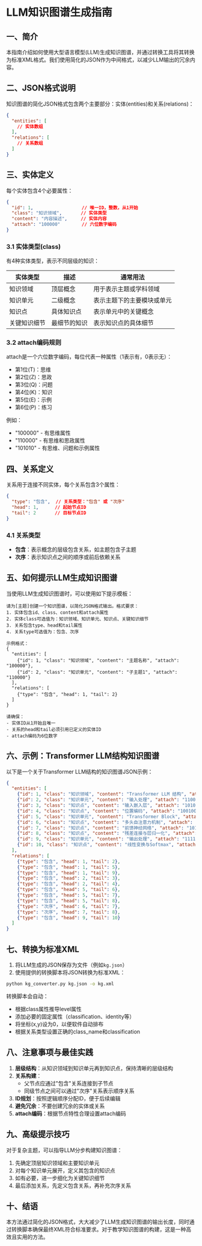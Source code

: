 # LLM知识图谱生成指南

## 一、简介

本指南介绍如何使用大型语言模型(LLM)生成知识图谱，并通过转换工具将其转换为标准XML格式。我们使用简化的JSON作为中间格式，以减少LLM输出的冗余内容。

## 二、JSON格式说明

知识图谱的简化JSON格式包含两个主要部分：实体(entities)和关系(relations)：

```json
{
  "entities": [
    // 实体数组
  ],
  "relations": [
    // 关系数组
  ]
}
```

## 三、实体定义

每个实体包含4个必要属性：

```json
{
  "id": 1,                  // 唯一ID，整数，从1开始
  "class": "知识领域",       // 实体类型
  "content": "内容描述",     // 实体内容
  "attach": "100000"        // 六位数字编码
}
```

### 3.1 实体类型(class)

有4种实体类型，表示不同层级的知识：

| 实体类型 | 描述 | 通常用法 |
|---------|------|---------|
| 知识领域 | 顶层概念 | 用于表示主题或学科领域 |
| 知识单元 | 二级概念 | 表示主题下的主要模块或单元 |
| 知识点 | 具体知识点 | 表示单元中的关键概念 |
| 关键知识细节 | 最细节的知识 | 表示知识点的具体细节 |

### 3.2 attach编码规则

attach是一个六位数字编码，每位代表一种属性（1表示有，0表示无）：

- 第1位(T)：思维
- 第2位(Z)：思政
- 第3位(Q)：问题
- 第4位(K)：知识
- 第5位(E)：示例
- 第6位(P)：练习

例如：
- "100000" - 有思维属性
- "110000" - 有思维和思政属性
- "101010" - 有思维、问题和示例属性

## 四、关系定义

关系用于连接不同实体，每个关系包含3个属性：

```json
{
  "type": "包含",  // 关系类型："包含" 或 "次序"
  "head": 1,      // 起始节点ID
  "tail": 2       // 目标节点ID
}
```

### 4.1 关系类型

- **包含**：表示概念的层级包含关系，如主题包含子主题
- **次序**：表示知识点之间的顺序或前后依赖关系

## 五、如何提示LLM生成知识图谱

当使用LLM生成知识图谱时，可以使用如下提示模板：

```
请为[主题]创建一个知识图谱，以简化JSON格式输出。格式要求：
1. 实体包含id、class、content和attach属性
2. 实体class可选值为：知识领域、知识单元、知识点、关键知识细节
3. 关系包含type、head和tail属性
4. 关系type可选值为：包含、次序

示例格式：
{
  "entities": [
    {"id": 1, "class": "知识领域", "content": "主题名称", "attach": "100000"},
    {"id": 2, "class": "知识单元", "content": "子主题1", "attach": "110000"}
  ],
  "relations": [
    {"type": "包含", "head": 1, "tail": 2}
  ]
}

请确保：
- 实体ID从1开始且唯一
- 关系的head和tail必须引用已定义的实体ID
- attach编码为6位数字
```

## 六、示例：Transformer LLM结构知识图谱

以下是一个关于Transformer LLM结构的知识图谱JSON示例：

```json
{
  "entities": [
    {"id": 1, "class": "知识领域", "content": "Transformer LLM 结构", "attach": "100000"},
    {"id": 2, "class": "知识单元", "content": "输入处理", "attach": "110000"},
    {"id": 3, "class": "知识点", "content": "输入嵌入层", "attach": "101000"},
    {"id": 4, "class": "知识点", "content": "位置编码", "attach": "100100"},
    {"id": 5, "class": "知识单元", "content": "Transformer Block", "attach": "111000"},
    {"id": 6, "class": "知识点", "content": "多头自注意力机制", "attach": "110100"},
    {"id": 7, "class": "知识点", "content": "前馈神经网络", "attach": "101010"},
    {"id": 8, "class": "知识点", "content": "残差连接与层归一化", "attach": "100110"},
    {"id": 9, "class": "知识单元", "content": "输出处理", "attach": "111100"},
    {"id": 10, "class": "知识点", "content": "线性变换与Softmax", "attach": "101110"}
  ],
  "relations": [
    {"type": "包含", "head": 1, "tail": 2},
    {"type": "包含", "head": 1, "tail": 5},
    {"type": "包含", "head": 1, "tail": 9},
    {"type": "包含", "head": 2, "tail": 3},
    {"type": "包含", "head": 2, "tail": 4},
    {"type": "包含", "head": 5, "tail": 6},
    {"type": "包含", "head": 5, "tail": 7},
    {"type": "包含", "head": 5, "tail": 8},
    {"type": "次序", "head": 6, "tail": 7},
    {"type": "次序", "head": 7, "tail": 8},
    {"type": "包含", "head": 9, "tail": 10}
  ]
}
```

## 七、转换为标准XML

1. 将LLM生成的JSON保存为文件（例如`kg.json`）
2. 使用提供的转换脚本将JSON转换为标准XML：

```bash
python kg_converter.py kg.json -o kg.xml
```

转换脚本会自动：
- 根据class属性推导level属性
- 添加必要的固定属性（classification、identity等）
- 将坐标(x,y)设为0，以便软件自动排布
- 根据关系类型设置正确的class_name和classification

## 八、注意事项与最佳实践

1. **层级结构**：从知识领域到知识单元再到知识点，保持清晰的层级结构
2. **关系构建**：
   - 父节点应通过"包含"关系连接到子节点
   - 同级节点之间可以通过"次序"关系表示顺序关系
3. **ID规划**：按照逻辑顺序分配ID，便于后续编辑
4. **避免冗余**：不要创建冗余的实体或关系
5. **attach编码**：根据节点特性合理设置attach编码

## 九、高级提示技巧

对于复杂主题，可以指导LLM分步构建知识图谱：

1. 先确定顶层知识领域和主要知识单元
2. 对每个知识单元展开，定义其包含的知识点
3. 如有必要，进一步细化为关键知识细节
4. 最后添加关系，先定义包含关系，再补充次序关系

## 十、结语

本方法通过简化的JSON格式，大大减少了LLM生成知识图谱的输出长度，同时通过转换脚本确保最终XML符合标准要求。对于教学知识图谱的构建，这是一种高效且实用的方法。
